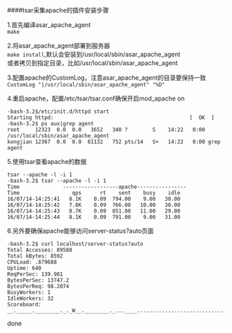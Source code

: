 ####tsar采集apache的插件安装步骤

1.首先编译asar_apache_agent    
  `make`

2.将asar_apache_agent部署到服务器   
  `make install`,默认会安装到/usr/local/sbin/asar_apache_agent    
  或者拷贝到指定目录，比如/usr/local/sbin/asar_apache_agent   

3.配置apache的CustomLog，注意asar_apache_agent的目录要保持一致          
  `CustomLog "|/usr/local/sbin/asar_apache_agent" "%D"`    
  
4.重启apache，配置/etc/tsar/tsar.conf确保开启mod_apache on
  
    -bash-3.2$/etc/init.d/httpd start
    Starting httpd:                                            [  OK  ]
    -bash-3.2$ ps aux|grep agent
    root     12323  0.0  0.0   3652   348 ?        S    14:22   0:00 /usr/local/sbin/asar_apache_agent
    kongjian 12367  0.0  0.0  61132   752 pts/14   S+   14:22   0:00 grep agent
    
5.使用tsar查看apache的数据

    tsar --apache -l -i 1
    -bash-3.2$ tsar --apache -l -i 1
    Time              ------------------apache----------------
    Time                 qps      rt    sent    busy    idle
    16/07/14-14:25:41   8.1K    0.09  794.00    9.00   30.00
    16/07/14-14:25:42   7.8K    0.09  766.00   10.00   30.00
    16/07/14-14:25:43   8.7K    0.09  851.00   11.00   29.00
    16/07/14-14:25:44   8.1K    0.09  791.00    9.00   31.00

6.另外要确保apache能够访问server-status?auto页面

    -bash-3.2$ curl localhost/server-status?auto
    Total Accesses: 89588
    Total kBytes: 8592
    CPULoad: .879688
    Uptime: 640
    ReqPerSec: 139.981
    BytesPerSec: 13747.2
    BytesPerReq: 98.2074
    BusyWorkers: 1
    IdleWorkers: 32
    Scoreboard: __._____.________._._W__.________._...____......................................................................................................................................................................................................................

done

